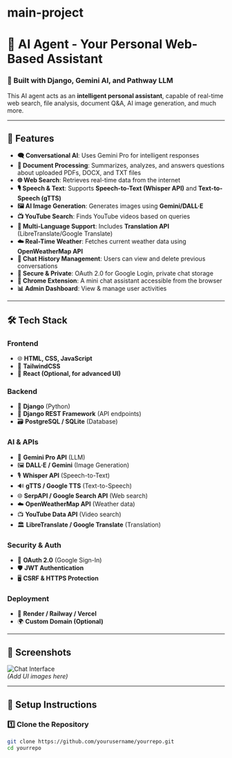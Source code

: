 # main-project

# 🚀 AI Agent - Your Personal Web-Based Assistant

### 🤖 Built with Django, Gemini AI, and Pathway LLM

This AI agent acts as an **intelligent personal assistant**, capable of real-time web search, file analysis, document Q&A, AI image generation, and much more.

---

## 🌟 Features

- **🗨️ Conversational AI**: Uses Gemini Pro for intelligent responses  
- **📂 Document Processing**: Summarizes, analyzes, and answers questions about uploaded PDFs, DOCX, and TXT files  
- **🌐 Web Search**: Retrieves real-time data from the internet  
- **🎙️ Speech & Text**: Supports **Speech-to-Text (Whisper API)** and **Text-to-Speech (gTTS)**  
- **🖼️ AI Image Generation**: Generates images using **Gemini/DALL·E**  
- **📺 YouTube Search**: Finds YouTube videos based on queries  
- **🔄 Multi-Language Support**: Includes **Translation API** (LibreTranslate/Google Translate)  
- **☁️ Real-Time Weather**: Fetches current weather data using **OpenWeatherMap API**  
- **📜 Chat History Management**: Users can view and delete previous conversations  
- **🔐 Secure & Private**: OAuth 2.0 for Google Login, private chat storage  
- **🔌 Chrome Extension**: A mini chat assistant accessible from the browser  
- **📊 Admin Dashboard**: View & manage user activities  

---

## 🛠️ Tech Stack

### **Frontend**
- 🌐 **HTML, CSS, JavaScript**
- 🎨 **TailwindCSS**
- 📌 **React (Optional, for advanced UI)**

### **Backend**
- 🐍 **Django** (Python)
- 🔌 **Django REST Framework** (API endpoints)
- 🗃️ **PostgreSQL / SQLite** (Database)

### **AI & APIs**
- 🤖 **Gemini Pro API** (LLM)
- 🖼️ **DALL·E / Gemini** (Image Generation)
- 🎙️ **Whisper API** (Speech-to-Text)
- 🔊 **gTTS / Google TTS** (Text-to-Speech)
- 🌐 **SerpAPI / Google Search API** (Web search)
- ☁️ **OpenWeatherMap API** (Weather data)
- 📺 **YouTube Data API** (Video search)
- 🏛 **LibreTranslate / Google Translate** (Translation)

### **Security & Auth**
- 🔐 **OAuth 2.0** (Google Sign-In)
- 🛡️ **JWT Authentication**
- 🖥️ **CSRF & HTTPS Protection**

### **Deployment**
- 🚀 **Render / Railway / Vercel**
- 🌍 **Custom Domain (Optional)**

---

## 📸 **Screenshots**
![Chat Interface](https://yourimageurl.com/chat.png)  
*(Add UI images here)*  

---

## 📌 **Setup Instructions**
### 1️⃣ Clone the Repository  
```bash
git clone https://github.com/yourusername/yourrepo.git
cd yourrepo
